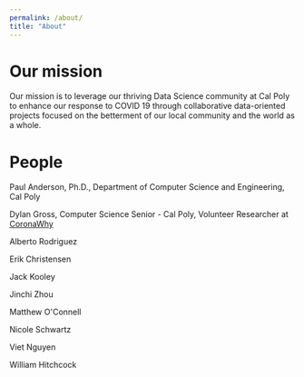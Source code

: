 ```yaml
---
permalink: /about/
title: "About"
---
```


# Our mission

Our mission is to leverage our thriving Data Science community at Cal Poly to enhance our response to COVID 19 through collaborative data-oriented projects focused on the betterment of our local community and the world as a whole.

# People
Paul Anderson, Ph.D., Department of Computer Science and Engineering, Cal Poly

Dylan Gross, Computer Science Senior - Cal Poly, Volunteer Researcher at [CoronaWhy](https://www.coronawhy.org)

Alberto Rodriguez

Erik Christensen

Jack Kooley

Jinchi Zhou

Matthew O'Connell

Nicole Schwartz

Viet Nguyen

William Hitchcock
